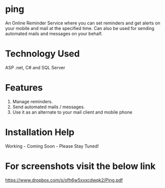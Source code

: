ping
====

An Online Reminder Service where you can set reminders and get alerts on your mobile and mail at the specified time. Can also be used for sending automated mails and messages on your behalf.


Technology Used
===============

ASP .net, C# and SQL Server


Features
========

1. Manage reminders.
2. Send automated mails / messages.
3. Use it as an alternate to your mail client and mobile phone


Installation Help
=================

Working - Coming Soon - Please Stay Tuned!


For screenshots visit the below link
====================================

https://www.dropbox.com/s/ofh6w5xxxcdwqk2/Ping.pdf